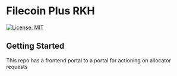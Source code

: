 # Filecoin Plus RKH

[![License: MIT][license-badge]][license]

[license]: LICENSE.md
[license-badge]: https://img.shields.io/badge/License-MIT-blue.svg

## Getting Started

This repo has a frontend portal to a portal for actioning on allocator requests